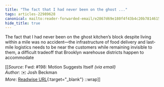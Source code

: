 ```yaml
---
title: "The fact that I had never been on the ghost ..."
tags: articles-22989628
canonical: mailto:reader-forwarded-email/e2867d69e180f4f43b4c20b7814615a6
hide_title: true
---
```


The fact that I had never been on the ghost kitchen’s block despite living within a mile was no accident—the infrastructure of food delivery and last-mile logistics needs to be near the customers while remaining invisible to them, a difficult tradeoff that Brooklyn warehouse districts happen to accommodate


[[_Source_: Fwd: #198: Motion Suggests Itself _(via email)_<br>
_Author_: ✉️ Josh Beckman<br>
_More_: [Readwise URL](https://readwise.io/open/451438305){:target="_blank"}
::wrap]]